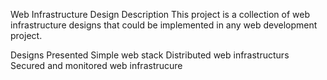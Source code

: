 Web Infrastructure Design
Description
This project is a collection of web infrastructure designs that could be implemented in any web development project.

Designs Presented
Simple web stack
Distributed web infrastructurs
Secured and monitored web infrastrucure
